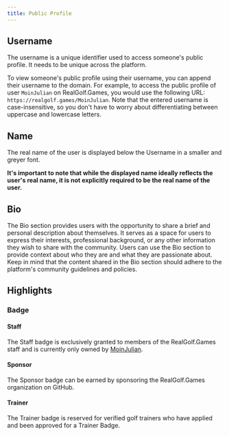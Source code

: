 ```yaml
---
title: Public Profile
---
```


## Username

The username is a unique identifier used to access someone's public profile. It needs to be unique across the platform.

To view someone's public profile using their username, you can append their username to the domain. For example, to access the public profile of user `MoinJulian` on RealGolf.Games, you would use the following URL: `https://realgolf.games/MoinJulian`. Note that the entered username is case-insensitive, so you don't have to worry about differentiating between uppercase and lowercase letters.

## Name

The real name of the user is displayed below the Username in a smaller and greyer font.

**It's important to note that while the displayed name ideally reflects the user's real name, it is not explicitly required to be the real name of the user.**

## Bio

The Bio section provides users with the opportunity to share a brief and personal description about themselves. It serves as a space for users to express their interests, professional background, or any other information they wish to share with the community. Users can use the Bio section to provide context about who they are and what they are passionate about. Keep in mind that the content shared in the Bio section should adhere to the platform's community guidelines and policies.

## Highlights

### Badge

#### Staff

The Staff badge is exclusively granted to members of the RealGolf.Games staff and is currently only owned by [MoinJulian](https://realgolf.games/moinjulian).

#### Sponsor

The Sponsor badge can be earned by sponsoring the RealGolf.Games organization on GitHub.

#### Trainer

The Trainer badge is reserved for verified golf trainers who have applied and been approved for a Trainer Badge.
